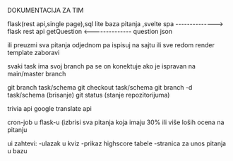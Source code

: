 DOKUMENTACIJA ZA TIM

flask(rest api,single page),sql lite baza pitanja ,svelte spa --------------> flask rest api
								getQuestion
							      <--------------
							       question json

       
ili preuzmi sva pitanja odjednom pa ispisuj na sajtu ili sve redom
render template zaboravi

svaki task ima svoj branch pa se on konektuje ako je ispravan na main/master branch


git branch task/schema
git checkout task/schema
git branch -d task/schema (brisanje)
git status (stanje repozitorijuma)


trivia api
google translate api

cron-job
 u flask-u (izbrisi sva pitanja koja imaju 30% ili više loših ocena na pitanju

ui zahtevi:
 -ulazak u kviz
 -prikaz highscore tabele
 -stranica za unos pitanja u bazu
